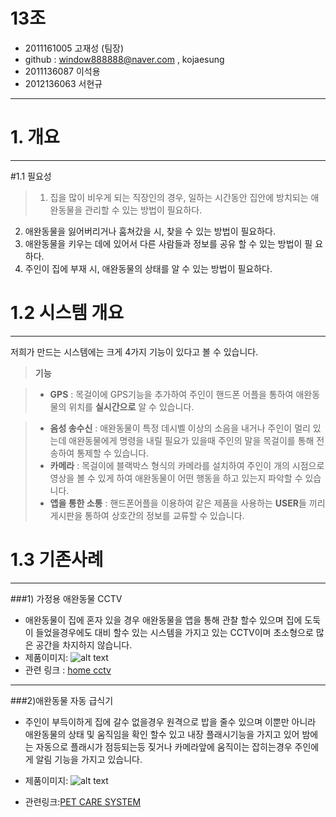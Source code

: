 # 13조
* 2011161005 고재성 (팀장) 
* github : window888888@naver.com , kojaesung
* 2011136087 이석용
* 2012136063 서현규

---------------------------


# 1. 개요                                
-------------------
#1.1 필요성

>1. 집을 많이 비우게 되는 직장인의 경우, 일하는 시간동안 집안에 방치되는 애완동물을 관리할 수 있는 방법이 필요하다.
2. 애완동물을 잃어버리거나 훔쳐갔을 시, 찾을 수 있는 방법이 필요하다.
3. 애완동물을 키우는 데에 있어서 다른 사람들과 정보를 공유 할 수 있는 방법이 필  	요하다.
4. 주인이 집에 부재 시, 애완동물의 상태를 알 수 있는 방법이 필요하다. 


# 1.2 시스템 개요
-------------

저희가 만드는 시스템에는 크게 4가지 기능이 있다고 볼 수 있습니다.
> **기능**

> - **GPS** : 목걸이에 GPS기능을 추가하여 주인이 핸드폰 어플을 통하여 애완동물의 위치를 **실시간으로** 알 수 있습니다.

 > - **음성 송수신** : 애완동물이 특정 데시벨 이상의 소음을 내거나 주인이 멀리 있는데 애완동물에게 명령을 내릴 필요가 있을때 주인의 말을 목걸이를 통해 전송하여 통제할 수 있습니다.
 > - **카메라** : 목걸이에 블랙박스 형식의 카메라를 설치하여 주인이 개의 시점으로 영상을 볼 수 있게 하여 애완동물이 어떤 행동을 하고 있는지 파악할 수 있습니다.
 > - **앱을 통한 소통** : 핸드폰어플을 이용하여 같은 제품을 사용하는 **USER**들 끼리 게시판을 통하여 상호간의 정보를 교류할 수 있습니다.


# 1.3 기존사례
-------------
###1) 가정용 애완동물 CCTV
- 애완동물이 집에 혼자 있을 경우 애완동물을 앱을 통해 관찰 할수  있으며 집에 도둑이 들었을경우에도 대비 할수 있는 시스템을 가지고 있는 CCTV이며 초소형으로 많은 공간을 차지하지 않습니다.
- 제품이미지:
![alt text](http://cfile232.uf.daum.net/image/25152D41580DE2C7289287)
- 관련 링크 : [home cctv](http://blog.daum.net/tinghao888/1064)


--------------------------------------
###2)애완동물  자동 급식기
- 주인이 부득이하게 집에 갈수 없을경우 원격으로 밥을 줄수 있으며 이뿐만 아니라 애완동물의 상태 및 움직임을 확인 할수 있고 내장 플래시기능을 가지고 있어 밤에는 자동으로 플래시가 점등되는등 짖거나 카메라앞에 움직이는 잡히는경우 주인에게 알림 기능을 가지고 있습니다.

- 제품이미지:
![alt text](http://www.nemopan.com/files/attach/images/2580/262/661/007/%EC%9E%90%EB%8F%99%EA%B8%89%EC%8B%9D%EA%B8%B0-%ED%8E%AB%EC%8A%A4%ED%85%8C%EC%9D%B4%EC%85%98.jpg)

- 관련링크:[PET CARE SYSTEM](http://www.nemopan.com/7661262)